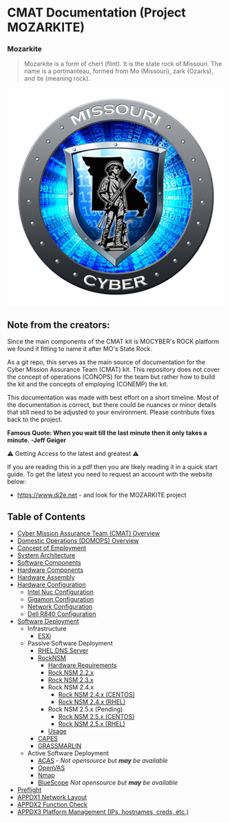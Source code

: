# CMAT Documentation (Project MOZARKITE)
### Mozarkite
> Mozarkite is a form of chert (flint). It is the state rock of Missouri. The name is a portmanteau, formed from Mo (Missouri), zark (Ozarks), and ite (meaning rock).

<p align="center">
  <img src="images/mocyber.png">
</p>

## Note from the creators:
Since the main components of the CMAT kit is MOCYBER's ROCK platform we found it fitting to name it after MO's State Rock.

As a git repo, this serves as the main source of documentation for the Cyber Mission Assurance Team (CMAT) kit. This repository does not cover the concept of operations (CONOPS) for the team but rather how to build the kit and the concepts of employing (CONEMP) the kit.

This documentation was made with best effort on a short timeline. Most of the documentation is correct, but there could be nuances or minor details that still need to be adjusted to your environment. Please contribute fixes back to the project.  

  **Famous Quote: When you wait till the last minute then it only takes a minute. -Jeff Geiger**


:warning: Getting Access to the latest and greatest :warning:

If you are reading this in a pdf then you are likely reading it in a quick start guide. To get the latest you need to request an account with the website below:

- https://www.di2e.net - and look for the MOZARKITE project


## Table of Contents

- [Cyber Mission Assurance Team (CMAT) Overview](./topics/cmat-overview.md)
- [Domestic Operations (DOMOPS) Overview](./topics/domops-overview.md)
- [Concept of Employment](./topics/cmat-conemp.md)
- [System Architecture](./topics/software_overview/system-architecture.md)
- [Software Components](./topics/software_overview/software-components.md)
- [Hardware Components](./topics/hardware/hardware-components.md)
- [Hardware Assembly](./topics/hardware/hardware-assembly.md)
- [Hardware Configuration](./topics/hardware/hardware-configuration.md)
  - [Intel Nuc Configuration](./topics/nuc/README.md)
  - [Gigamon Configuration](./topics/gigamon/README.md)
  - [Network Configuration](./topics/network/README.md)
  - [Dell R840 Configuration](./topics/dell/README.md)
- [Software Deployment](./topics/software_overview/software-deployment.md)
  - Infrastructure
    - [ESXi](./topics/vmware/README.md)
  - Passive Software Deployment
    - [RHEL DNS Server](./topics/dns/README.md)
    - [RockNSM](./topics/rocknsm/README.md)
      - [Hardware Requirements](./topics/rocknsm-requirements.md)
      - [Rock NSM 2.2.x](./topics/rocknsm2-2-0/README.md)
      - [Rock NSM 2.3.x](./topics/rocknsm2-3-0/README.md)
      - Rock NSM 2.4.x
        - [Rock NSM 2.4.x (CENTOS)](./topics/rocknsm2-4-0/CENTOS/README.md)
        - [Rock NSM 2.4.x (RHEL)](./topics/rocknsm2-4-0/RHEL/README.md)
      - Rock NSM 2.5.x (Pending)
        - [Rock NSM 2.5.x (CENTOS)](./topics/rocknsm2-5-0/CENTOS/README.md)
        - [Rock NSM 2.5.x (RHEL)](./topics/rocknsm2-5-0/RHEL/README.md)
      - [Usage](./topics/rocknsm/README.md)
    - [CAPES](./topics/capes/README.md)
    - [GRASSMARLIN](./topics/grassmarlin/README.md)
  - Active Software Deployment
    - [ACAS](./topics/acas/README.md) - *Not opensource but **may** be available*
    - [OpenVAS](./topics/openvas/README.md)
    - [Nmap](./topics/nmap/README.md)
    - [BlueScope](./bluescope/README.md) *Not opensource but **may** be available*
- [Preflight](./topics/deployment/README.md)
- [APPDX1 Network Layout](./topics/network/network-layout.md)
- [APPDX2 Function Check](./topics/maintx_check/function-check.md)
- [APPDX3 Platform Management (IPs, hostnames, creds, etc.)](./topics/platform-management.md)
